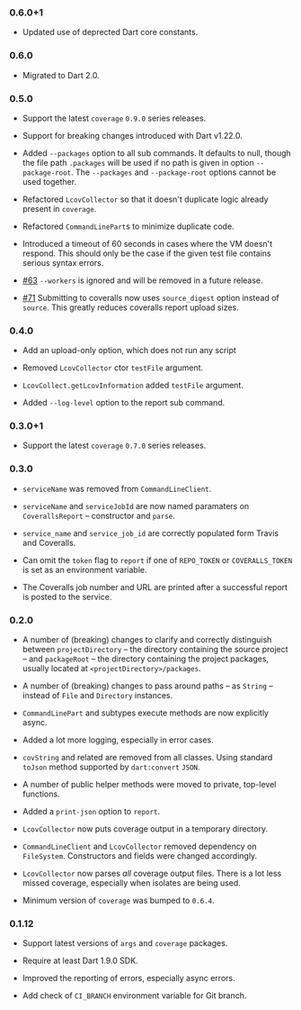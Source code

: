 ### 0.6.0+1

* Updated use of deprected Dart core constants.

### 0.6.0

* Migrated to Dart 2.0.

### 0.5.0

* Support the latest `coverage` `0.9.0` series releases.
 
* Support for breaking changes introduced with Dart v1.22.0.

* Added `--packages` option to all sub commands. It defaults to null, though the
  file path `.packages` will be used if no path is given in option `--package-root`.
  The `--packages` and `--package-root` options cannot be used together.
  
* Refactored `LcovCollector` so that it doesn't duplicate logic already 
  present in `coverage`.
  
* Refactored `CommandLinePart`s to minimize duplicate code.

* Introduced a timeout of 60 seconds in cases where the VM doesn't respond.
  This should only be the case if the given test file contains serious syntax errors.

* [#63](https://github.com/block-forest/dart-coveralls/pulls#63)
  `--workers` is ignored and will be removed in a future release.

* [#71](https://github.com/block-forest/dart-coveralls/pulls#71)
  Submitting to coveralls now uses `source_digest` option instead of `source`.
  This greatly reduces coveralls report upload sizes.

### 0.4.0

* Add an upload-only option, which does not run any script

* Removed `LcovCollector` ctor `testFile` argument.

* `LcovCollect.getLcovInformation` added `testFile` argument.

* Added `--log-level` option to the report sub command.

### 0.3.0+1

* Support the latest `coverage` `0.7.0` series releases.

### 0.3.0

* `serviceName` was removed from `CommandLineClient`.

* `serviceName` and `serviceJobId` are now named paramaters on `CoverallsReport`
  – constructor and `parse`.

* `service_name` and `service_job_id` are correctly populated form Travis and
  Coveralls.

* Can omit the `token` flag to `report` if one of `REPO_TOKEN` or 
  `COVERALLS_TOKEN` is set as an environment variable.

* The Coveralls job number and URL are printed after a successful report is 
  posted to the service.

### 0.2.0

* A number of (breaking) changes to clarify and correctly distinguish between
  `projectDirectory` – the directory containing the source project – and
  `packageRoot` – the directory containing the project packages,
  usually located at `<projectDirectory>/packages`.

* A number of (breaking) changes to pass around paths – as `String` – instead of
  `File` and `Directory` instances.

* `CommandLinePart` and subtypes execute methods are now explicitly async.

* Added a lot more logging, especially in error cases.

* `covString` and related are removed from all classes. Using standard `toJson`
  method supported by `dart:convert` `JSON`.
  
* A number of public helper methods were moved to private, top-level functions.

* Added a `print-json` option to `report`.

* `LcovCollector` now puts coverage output in a temporary directory.

* `CommandLineClient` and `LcovCollector` removed dependency on `FileSystem`.
  Constructors and fields were changed accordingly.
  
* `LcovCollector` now parses *all* coverage output files.
  There is a lot less missed coverage, especially when isolates are being used.
  
* Minimum version of `coverage` was bumped to `0.6.4`.

### 0.1.12

* Support latest versions of `args` and `coverage` packages.

* Require at least Dart 1.9.0 SDK.

* Improved the reporting of errors, especially async errors.

* Add check of `CI_BRANCH` environment variable for Git branch. 
